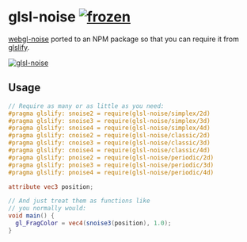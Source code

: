 # glsl-noise [![frozen](http://hughsk.github.io/stability-badges/dist/frozen.svg)](http://github.com/hughsk/stability-badges) #

[webgl-noise](http://github.com/ashima/webgl-noise) ported to an NPM package
so that you can require it from
[glslify](http://github.com/chrisdickinson/glslify).

[![glsl-noise](https://nodei.co/npm/glsl-noise.png?mini=true)](https://nodei.co/npm/glsl-noise)

## Usage ##

``` glsl
// Require as many or as little as you need:
#pragma glslify: snoise2 = require(glsl-noise/simplex/2d)
#pragma glslify: snoise3 = require(glsl-noise/simplex/3d)
#pragma glslify: snoise4 = require(glsl-noise/simplex/4d)
#pragma glslify: cnoise2 = require(glsl-noise/classic/2d)
#pragma glslify: cnoise3 = require(glsl-noise/classic/3d)
#pragma glslify: cnoise4 = require(glsl-noise/classic/4d)
#pragma glslify: pnoise2 = require(glsl-noise/periodic/2d)
#pragma glslify: pnoise3 = require(glsl-noise/periodic/3d)
#pragma glslify: pnoise4 = require(glsl-noise/periodic/4d)

attribute vec3 position;

// And just treat them as functions like
// you normally would:
void main() {
  gl_FragColor = vec4(snoise3(position), 1.0);
}
```
